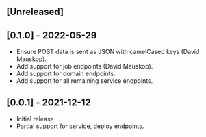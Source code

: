 ## [Unreleased]

## [0.1.0] - 2022-05-29

- Ensure POST data is sent as JSON with camelCased keys (David Mauskop).
- Add support for job endpoints (David Mauskop).
- Add support for domain endpoints.
- Add support for all remaining service endpoints.

## [0.0.1] - 2021-12-12

- Initial release
- Partial support for service, deploy endpoints.
